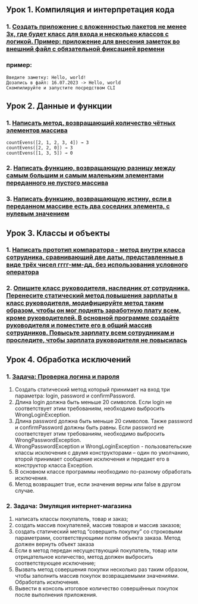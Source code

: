 ## Урок 1. Компиляция и интерпретация кода

### 1. [Создать приложение с вложенностью пакетов не менее 3х, где будет класс для входа и несколько классов с логикой. Пример: приложение для внесения заметок во внешний файл с обязательной фиксацией времени](src/main/java/gb/javacore/dz1)
### пример:
```
Введите заметку: Hello, world!
Дозапись в файл: 16.07.2023 -> Hello, world
Скомпилируйте и запустите посредством CLI
```

## Урок 2. Данные и функции

### 1. [Написать метод, возвращающий количество чётных элементов массива](src/main/java/gb/javacore/dz2/Dz2task1.java)
```
countEvens([2, 1, 2, 3, 4]) → 3 
countEvens([2, 2, 0]) → 3 
countEvens([1, 3, 5]) → 0
```
### 2. [Написать функцию, возвращающую разницу между самым большим и самым маленьким элементами переданного не пустого массива](src/main/java/gb/javacore/dz2/Dz2task2.java)
### 3. [Написать функцию, возвращающую истину, если в переданном массиве есть два соседних элемента, с нулевым значением](src/main/java/gb/javacore/dz2/Dz2task3.java)

## Урок 3. Классы и объекты

### 1. [Написать прототип компаратора - метод внутри класса сотрудника, сравнивающий две даты, представленные в виде трёх чисел гггг-мм-дд, без использования условного оператора](src/main/java/gb/javacore/dz3/Employee.java)
### 2. [Опишите класс руководителя, наследник от сотрудника. Перенесите статический метод повышения зарплаты в класс руководителя, модифицируйте метод таким образом, чтобы он мог поднять заработную плату всем, кроме руководителей. В основной программе создайте руководителя и поместите его в общий массив сотрудников. Повысьте зарплату всем сотрудникам и проследите, чтобы зарплата руководителя не повысилась](src/main/java/gb/javacore/dz3/Supervisor.java)

## Урок 4. Обработка исключений

### 1. [Задача: Проверка логина и пароля](src/main/java/gb/javacore/dz4/task1/CheckingLoginAndPassword.java)
1. Создать статический метод который принимает на вход три параметра: login, password и confirmPassword.
2. Длина login должна быть меньше 20 символов. Если login не соответствует этим требованиям, необходимо выбросить WrongLoginException.
3. Длина password должна быть меньше 20 символов. Также password и confirmPassword должны быть равны. Если password не соответствует этим требованиям, необходимо выбросить WrongPasswordException.
4. WrongPasswordException и WrongLoginException - пользовательские классы исключения с двумя конструкторами – один по умолчанию, второй принимает сообщение исключения и передает его в конструктор класса Exception.
5. В основном классе программы необходимо по-разному обработать исключения.
6. Метод возвращает true, если значения верны или false в другом случае.
### 2. Задача: Эмуляция интернет-магазина
1. написать классы покупатель, товар и заказ;
2. создать массив покупателей, массив товаров и массив заказов;
3. создать статический метод “совершить покупку” со строковыми параметрами, соответствующими полям объекта заказа. Метод должен вернуть объект заказа
4. Если в метод передан несуществующий покупатель, товар или отрицательное количество, метод должен выбросить соответствующее исключение;
5. Вызвать метод совершения покупки несколько раз таким образом, чтобы заполнить массив покупок возвращаемыми значениями. Обработать исключения.
6. Вывести в консоль итоговое количество совершённых покупок после выполнения приложения.